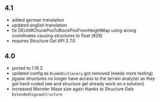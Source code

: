 ## 4.1
* added german translation
* updated english translation
* fix DEUtil#ChunkPosToBlockPosFromHeightMap using wrong coordinates causing structures to float (#28)
* requires Structure Gel API 2.7.0

## 4.0
* ported to 1.19.2
* updated config as `BiomeDictionary` got removed (needs more testing)
* jigsaw structures no longer have access to the terrain analyzer as they got hard-coded (we and structure gel already work on a solution)
* increased Monster Maze size again thanks to Structure Gels `ExtendedJigsawStructure`